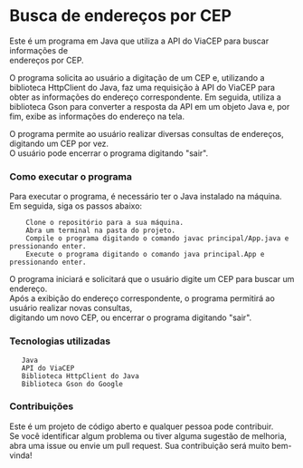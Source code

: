 <h1>Busca de endereços por CEP</h1>

Este é um programa em Java que utiliza a API do ViaCEP para buscar informações de    
endereços por CEP.

O programa solicita ao usuário a digitação de um CEP e, utilizando a biblioteca HttpClient do Java, faz uma requisição à API do ViaCEP para obter as 
informações do endereço correspondente. Em seguida, utiliza a biblioteca Gson para converter a resposta da API em um objeto Java e, por fim, exibe as
informações do endereço na tela.

O programa permite ao usuário realizar diversas consultas de endereços, digitando um CEP por vez.  
O usuário pode encerrar o programa digitando "sair".

<h3>Como executar o programa</h3>

Para executar o programa, é necessário ter o Java instalado na máquina.  
Em seguida, siga os passos abaixo:

        Clone o repositório para a sua máquina.
        Abra um terminal na pasta do projeto.
        Compile o programa digitando o comando javac principal/App.java e pressionando enter.
        Execute o programa digitando o comando java principal.App e pressionando enter.
        
O programa iniciará e solicitará que o usuário digite um CEP para buscar um endereço.  
Após a exibição do endereço correspondente, o programa permitirá ao usuário realizar novas consultas,  
digitando um novo CEP, ou encerrar o programa digitando "sair".

<h3>Tecnologias utilizadas</h3>
       
       Java
       API do ViaCEP
       Biblioteca HttpClient do Java      
       Biblioteca Gson do Google
        
        
<h3>Contribuições</h3>

Este é um projeto de código aberto e qualquer pessoa pode contribuir.  
Se você identificar algum problema ou tiver alguma sugestão de melhoria,  
abra uma issue ou envie um pull request. Sua contribuição será muito bem-vinda!

